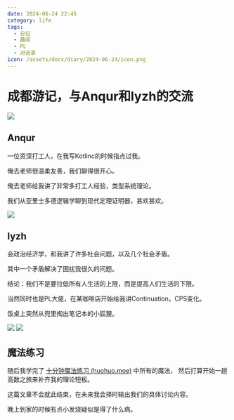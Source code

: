 ```yaml
---
date: 2024-06-24 22:45
category: life
tags:
  - 日记
  - 趣闻
  - PL
  - 对话录
icon: /assets/docs/diary/2024-06-24/icon.png
---
```

# 成都游记，与Anqur和lyzh的交流

![](../../assets/docs/diary/2024-06-24/icon.png)

## Anqur

一位资深打工人，在我写Kotlinc的时候指点过我。

俺去老师很温柔友善，我们聊得很开心。

俺去老师给我讲了非常多打工人经验，类型系统理论。

我们从亚里士多德逻辑学聊到现代定理证明器，甚欢甚欢。

![](../../assets/docs/diary/2024-06-24/anqur.png)
## lyzh

会政治经济学，和我讲了许多社会问题，以及几个社会矛盾。

其中一个矛盾解决了困扰我很久的问题。

结论：我们不是要拉低所有人生活的上限，而是提高人们生活的下限。

当然同时也是PL大佬，在某咖啡店开始给我讲Continuation，CPS变化。

饭桌上突然从兜里掏出笔记本的小狐狸。

![](../../assets/docs/diary/2024-06-24/lyzh.png)
![](../../assets/docs/diary/2024-06-24/lyzhandme.png)
## 魔法练习

随后我学完了 [十分钟魔法练习 (huohuo.moe)](https://magic.huohuo.moe/) 中所有的魔法，
然后打算开始一趟高数之旅来补齐我的理论短板。

这篇文章不会就此结束，在未来我会择时输出我们的具体讨论内容。

晚上到家的时候有点小发烧疑似是得了什么病。